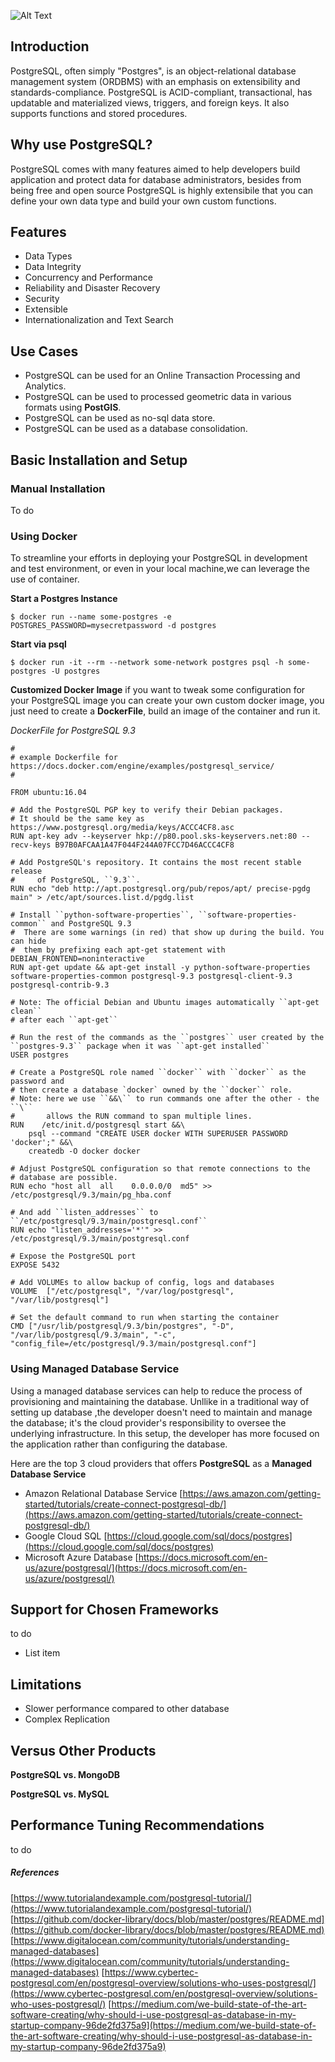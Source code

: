 
![Alt Text](../.vuepress/public/postgresql-logo.png)


## Introduction
PostgreSQL, often simply "Postgres", is an object-relational database management system (ORDBMS) with an emphasis on extensibility and standards-compliance.
 PostgreSQL is ACID-compliant, transactional, has updatable and materialized views, triggers, and foreign keys. It also supports functions and stored procedures.
## Why use PostgreSQL?
PostgreSQL comes with many features aimed to help developers build application and protect data for database administrators, besides from being free and open source PostgreSQL is highly extensibile that you can define your own data type and build your own custom functions.
## Features

- Data Types
 - Data Integrity  
 - Concurrency and Performance
 - Reliability and Disaster Recovery
 - Security
 - Extensible
 - Internationalization and Text Search

## Use Cases
 - PostgreSQL can be used for an Online Transaction Processing and Analytics.
 - PostgreSQL can be used to processed geometric data in various formats using **PostGIS**.
 - PostgreSQL can be used as no-sql data store.
 - PostgreSQL can be used as a database consolidation.
## Basic Installation and Setup
###  Manual Installation 
To do

### Using Docker
To streamline your efforts in deploying your  PostgreSQL in development and test environment, or even in your local machine,we can leverage the use of container.  


**Start a Postgres Instance**
```
$ docker run --name some-postgres -e POSTGRES_PASSWORD=mysecretpassword -d postgres
```
**Start via psql**
```
$ docker run -it --rm --network some-network postgres psql -h some-postgres -U postgres
```
**Customized Docker Image**
if you want to tweak some configuration for your PostgreSQL image you can create your own custom docker image, you just need to create a **DockerFile**, build an image of the container and run it.

*DockerFile for PostgreSQL 9.3*
```
#
# example Dockerfile for https://docs.docker.com/engine/examples/postgresql_service/
#

FROM ubuntu:16.04

# Add the PostgreSQL PGP key to verify their Debian packages.
# It should be the same key as https://www.postgresql.org/media/keys/ACCC4CF8.asc
RUN apt-key adv --keyserver hkp://p80.pool.sks-keyservers.net:80 --recv-keys B97B0AFCAA1A47F044F244A07FCC7D46ACCC4CF8

# Add PostgreSQL's repository. It contains the most recent stable release
#     of PostgreSQL, ``9.3``.
RUN echo "deb http://apt.postgresql.org/pub/repos/apt/ precise-pgdg main" > /etc/apt/sources.list.d/pgdg.list

# Install ``python-software-properties``, ``software-properties-common`` and PostgreSQL 9.3
#  There are some warnings (in red) that show up during the build. You can hide
#  them by prefixing each apt-get statement with DEBIAN_FRONTEND=noninteractive
RUN apt-get update && apt-get install -y python-software-properties software-properties-common postgresql-9.3 postgresql-client-9.3 postgresql-contrib-9.3

# Note: The official Debian and Ubuntu images automatically ``apt-get clean``
# after each ``apt-get``

# Run the rest of the commands as the ``postgres`` user created by the ``postgres-9.3`` package when it was ``apt-get installed``
USER postgres

# Create a PostgreSQL role named ``docker`` with ``docker`` as the password and
# then create a database `docker` owned by the ``docker`` role.
# Note: here we use ``&&\`` to run commands one after the other - the ``\``
#       allows the RUN command to span multiple lines.
RUN    /etc/init.d/postgresql start &&\
    psql --command "CREATE USER docker WITH SUPERUSER PASSWORD 'docker';" &&\
    createdb -O docker docker

# Adjust PostgreSQL configuration so that remote connections to the
# database are possible.
RUN echo "host all  all    0.0.0.0/0  md5" >> /etc/postgresql/9.3/main/pg_hba.conf

# And add ``listen_addresses`` to ``/etc/postgresql/9.3/main/postgresql.conf``
RUN echo "listen_addresses='*'" >> /etc/postgresql/9.3/main/postgresql.conf

# Expose the PostgreSQL port
EXPOSE 5432

# Add VOLUMEs to allow backup of config, logs and databases
VOLUME  ["/etc/postgresql", "/var/log/postgresql", "/var/lib/postgresql"]

# Set the default command to run when starting the container
CMD ["/usr/lib/postgresql/9.3/bin/postgres", "-D", "/var/lib/postgresql/9.3/main", "-c", "config_file=/etc/postgresql/9.3/main/postgresql.conf"]
```
### Using Managed Database Service
Using a managed database services can help to reduce the process of provisioning and maintaining the database. Unllike in a traditional way of setting up database ,the developer doesn't need to maintain and manage the database; it's the cloud provider's responsibility to oversee the underlying infrastructure. In this setup, the developer has more focused on the application rather than configuring the database. 

Here are the top 3 cloud providers that offers **PostgreSQL** as a **Managed Database Service**
* Amazon Relational Database Service
	[https://aws.amazon.com/getting-started/tutorials/create-connect-postgresql-db/](https://aws.amazon.com/getting-started/tutorials/create-connect-postgresql-db/)
* Google Cloud SQL
	[https://cloud.google.com/sql/docs/postgres](https://cloud.google.com/sql/docs/postgres)
* Microsoft Azure Database
	[https://docs.microsoft.com/en-us/azure/postgresql/](https://docs.microsoft.com/en-us/azure/postgresql/)
  

## Support for Chosen Frameworks
to do
 - List item
## Limitations
 - Slower performance compared to other database
 - Complex Replication

## Versus Other Products
**PostgreSQL vs. MongoDB**



**PostgreSQL vs. MySQL**
## Performance Tuning Recommendations

to do








##### References
[https://www.tutorialandexample.com/postgresql-tutorial/](https://www.tutorialandexample.com/postgresql-tutorial/)
[https://github.com/docker-library/docs/blob/master/postgres/README.md](https://github.com/docker-library/docs/blob/master/postgres/README.md)
[https://www.digitalocean.com/community/tutorials/understanding-managed-databases](https://www.digitalocean.com/community/tutorials/understanding-managed-databases)
[https://www.cybertec-postgresql.com/en/postgresql-overview/solutions-who-uses-postgresql/](https://www.cybertec-postgresql.com/en/postgresql-overview/solutions-who-uses-postgresql/)
[https://medium.com/we-build-state-of-the-art-software-creating/why-should-i-use-postgresql-as-database-in-my-startup-company-96de2fd375a9](https://medium.com/we-build-state-of-the-art-software-creating/why-should-i-use-postgresql-as-database-in-my-startup-company-96de2fd375a9)